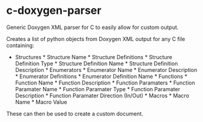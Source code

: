 # c-doxygen-parser
Generic Doxygen XML parser for C to easily allow for custom output.

Creates a list of python objects from Doxygen XML output for any C file containing:

* Structures
            * Structure Name
            * Structure Definitions
              * Structure Definition Type
              * Structure Definition Name
              * Structure Definition Description
          * Enumerators
            * Enumerator Name
            * Enumerator Description
            * Enumerator Definitions
              * Enumerator Definition Name
          * Functions
            * Function Name
            * Function Description
            * Function Paramaters
              * Function Paramater Name
              * Function Paramater Type
              * Function Paramater Description
              * Function Paramater Direction (In/Out)
          * Macros
            * Macro Name
            * Macro Value
            
These can then be used to create a custom document.

